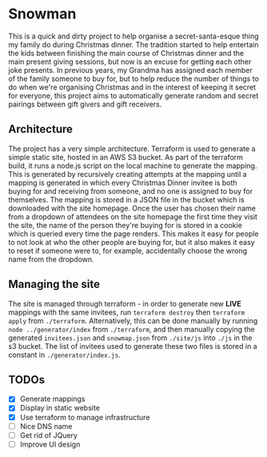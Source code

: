# Snowman

This is a quick and dirty project to help organise a secret-santa-esque thing my family do during Christmas dinner. The tradition started to help entertain the kids between finishing the main course of Christmas dinner and the main present giving sessions, but now is an excuse for getting each other joke presents. In previous years, my Grandma has assigned each member of the family someone to buy for, but to help reduce the number of things to do when we're organising Christmas and in the interest of keeping it secret for everyone, this project aims to automatically generate random and secret pairings between gift givers and gift receivers.


## Architecture

The project has a very simple architecture. Terraform is used to generate a simple static site, hosted in an AWS S3 bucket. As part of the terraform build, it runs a node.js script on the local machine to generate the mapping. This is generated by recursively creating attempts at the mapping until a mapping is generated in which every Christmas Dinner invitee is both buying for and receiving from someone, and no one is assigned to buy for themselves. The mapping is stored in a JSON file in the bucket which is downloaded with the site homepage. Once the user has chosen their name from a dropdown of attendees on the site homepage the first time they visit the site, the name of the person they're buying for is stored in a cookie which is queried every time the page renders. This makes it easy for people to not look at who the other people are buying for, but it also makes it easy to reset if someone were to, for example, accidentally choose the wrong name from the dropdown.


## Managing the site

The site is managed through terraform - in order to generate new **LIVE** mappings with the same invitees, run `terraform destroy` then `terraform apply` from `./terraform`. Alternatively, this can be done manually by running `node ../generator/index` from `./terraform`, and then manually copying the generated `invitees.json` and `snowmap.json` from `./site/js` into `./js` in the s3 bucket. The list of invitees used to generate these two files is stored in a constant in `./generator/index.js`.


## TODOs

- [x] Generate mappings
- [x] Display in static website
- [x] Use terraform to manage infrastructure
- [ ] Nice DNS name
- [ ] Get rid of JQuery
- [ ] Improve UI design
